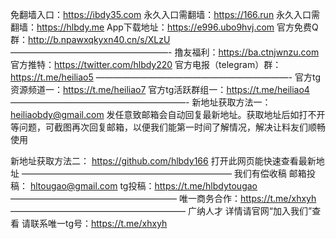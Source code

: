 免翻墙入口：https://ibdy35.com
永久入口需翻墙：https://166.run
永久入口需翻墙：https://hlbdy.me
App下载地址：https://e996.ubo9hvj.com
官方免费Q群：http://b.npawxqkyxn40.cn/s/XLzU
——————————————————-
撸友福利：https://ba.ctnjwnzu.com
官方推特：https://twitter.com/hlbdy220
官方电报（telegram）群：https://t.me/heiliao5
——————————————————————-
官方tg资源频道一：https://t.me/heiliao7
官方tg活跃群组一：https://t.me/heiliao4
————————————————————-
新地址获取方法一：
heiliaobdy@gmail.com
发任意致邮箱会自动回复最新地址。获取地址后如打不开等问题，可截图再次回复邮箱，以便我们能第一时间了解情况，解决让料友们顺畅使用

新地址获取方法二：
https://github.com/hlbdy166
打开此网页能快速查看最新地址
————————————————————————
我们有偿收稿
邮箱投稿： hltougao@gmail.com
tg投稿：https://t.me/hlbdytougao
———————————————————
唯一商务合作：https://t.me/xhxyh
————————————————————
广纳人才
详情请官网“加入我们”查看
请联系唯一tg号：https://t.me/xhxyh
